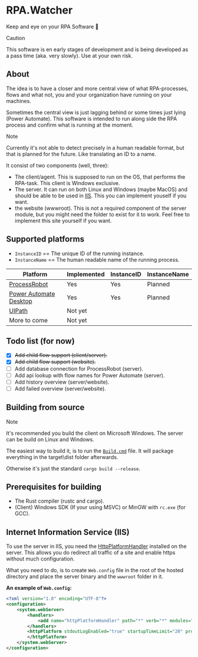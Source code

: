 # RPA.Watcher
Keep and eye on your RPA Software 🧐

> [!CAUTION]
> This software is en early stages of development and is being developed as a pass time (aka. very slowly). Use at your own risk.

## About
The idea is to have a closer and more central view of what RPA-processes, flows and what not, you and your organization have running on your machines.

Sometimes the central view is just lagging behind or some times just lying (Power Automate). This software is intended to run along side the RPA process and confirm what is running at the moment.

> [!NOTE]
> Currently it's not able to detect precisely in a human readable format, but that is planned for the future. Like translating an ID to a name.

It consist of two components (well, three):
- The client/agent. This is supposed to run on the OS, that performs the RPA-task. This client is Windows exclusive.
- The server. It can run on both Linux and Windows (maybe MacOS) and should be able to be used in [IIS](https://en.wikipedia.org/wiki/Internet_Information_Services). This you can implement youself if you want.
- the website (wwwroot). This is not a required component of the server module, but you might need the folder to exist for it to work. Feel free to implement this site yourself if you want.

## Supported platforms
- `InstanceID` == The unique ID of the running instance.
- `InstanceName` == The human readable name of the running process.

| Platform       | Implemented | InstanceID | InstanceName |
| -------------- | ----------- | ---------- | ------------ |
| [ProcessRobot](https://learn.microsoft.com/en-us/power-automate/desktop-flows/softomotive-migrator) | Yes | Yes | Planned |
| [Power Automate Desktop](https://powerautomate.microsoft.com) | Yes | Yes | Planned |
| [UIPath](https://uipath.com) | Not yet |  | |
| More to come | Not yet |  |  |

## Todo list (for now)
- [x] <s>Add child flow support (client/server).</s>
- [x] <s>Add child flow support (website).</s>
- [ ] Add database connection for ProcessRobot (server).
- [ ] Add api lookup with flow names for Power Automate (server).
- [ ] Add history overview (server/website).
- [ ] Add failed overview (server/website).

## Building from source
> [!NOTE]
> It's recommended you build the client on Microsoft Windows. The server can be build on Linux and Windows.

The easiest way to build it, is to run the [`Build.cmd`](Build.cmd) file. It will package everything in the target\dist folder afterwards.

Otherwise it's just the standard `cargo build --release`.

## Prerequisites for building
- The Rust compiler (rustc and cargo).
- (Client) Windows SDK (If your using MSVC) or MinGW with `rc.exe` (for GCC).

## Internet Information Service (IIS)
To use the server in IIS, you need the [HttpPlatformHandler](https://www.iis.net/downloads/microsoft/httpplatformhandler) installed on the server. This allows you do redirect all traffic of a site and enable https without much configuration.

What you need to do, is to create `Web.config` file in the root of the hosted directory and place the server binary and the `wwwroot` folder in it.

**An example of `Web.config`:**
```xml
<?xml version="1.0" encoding="UTF-8"?>
<configuration>
    <system.webServer>
        <handlers>
            <add name="httpPlatformHandler" path="*" verb="*" modules="httpPlatformHandler" resourceType="Unspecified" requireAccess="Script" />
        </handlers>
        <httpPlatform stdoutLogEnabled="true" startupTimeLimit="20" processPath="<PATH_TO_FOLDER>\rpa-watcher-srv.exe">
        </httpPlatform>
    </system.webServer>
</configuration>
```
